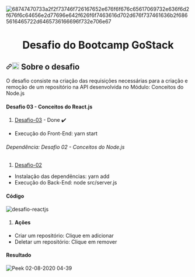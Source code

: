 ![68747470733a2f2f73746f726167652e676f6f676c65617069732e636f6d2f676f6c64656e2d77696e642f626f6f7463616d702d676f737461636b2f6865616465722d6465736166696f732e706e67](https://user-images.githubusercontent.com/53823948/88727653-66a01e80-d106-11ea-86eb-e51e1fbe44be.png)


<h1 align="center"> Desafio do Bootcamp GoStack </h1>

<h2><a id="user-content-rocket-sobre-o-desafio" class="anchor" aria-hidden="true" href="#rocket-sobre-o-desafio"><svg class="octicon octicon-link" viewBox="0 0 16 16" version="1.1" width="16" height="16" aria-hidden="true"><path fill-rule="evenodd" d="M7.775 3.275a.75.75 0 001.06 1.06l1.25-1.25a2 2 0 112.83 2.83l-2.5 2.5a2 2 0 01-2.83 0 .75.75 0 00-1.06 1.06 3.5 3.5 0 004.95 0l2.5-2.5a3.5 3.5 0 00-4.95-4.95l-1.25 1.25zm-4.69 9.64a2 2 0 010-2.83l2.5-2.5a2 2 0 012.83 0 .75.75 0 001.06-1.06 3.5 3.5 0 00-4.95 0l-2.5 2.5a3.5 3.5 0 004.95 4.95l1.25-1.25a.75.75 0 00-1.06-1.06l-1.25 1.25a2 2 0 01-2.83 0z"></path></svg></a><g-emoji class="g-emoji" alias="rocket" fallback-src="https://github.githubassets.com/images/icons/emoji/unicode/1f680.png"><img class="emoji" alt="rocket" height="20" width="20" src="https://github.githubassets.com/images/icons/emoji/unicode/1f680.png"></g-emoji> Sobre o desafio</h2>
  O desafio consiste na criação das requisições necessárias para a criação e remoção de um repositório na API desenvolvida no Módulo: Conceitos do Node.js 

<h4> Desafio 03 - Conceitos do React.js</h4>

1. [Desafio-03](https://github.com/Anna18921/goStack-12-desafio-conceitos-nodejs/tree/master/src) - Done :heavy_check_mark:
  - Execução do Front-End: yarn start 
  
  
<h6>Dependência: Desafio 02 - Conceitos do Node.js</h6>

1. [Desafio-02](https://github.com/Anna18921/goStack-12-desafio-conceitos-nodejs)
  - Instalação das dependências: yarn add 
  - Execução do Back-End: node src/server.js   
 
 <h4>Código</h4>
 
 ![desafio-reactjs](https://user-images.githubusercontent.com/53823948/89118103-79ee1980-d479-11ea-8501-53bce6720de1.png)

1. <h4>Ações</h4> 
  - Criar um repositório: Clique em adicionar
  - Deletar um repositório: Clique em remover


  
<h4>Resultado</h4>

![Peek 02-08-2020 04-39](https://user-images.githubusercontent.com/53823948/89118235-4790ec00-d47a-11ea-95fa-aa10303dafe4.gif)
